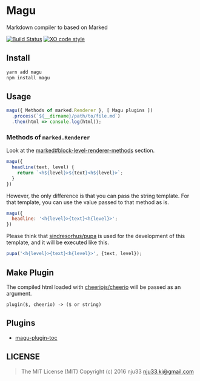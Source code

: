 # Magu

Markdown compiler to based on Marked

[![Build Status](https://travis-ci.org/nju33/magu.svg?branch=master)](https://travis-ci.org/nju33/magu) [![XO code style](https://img.shields.io/badge/code_style-XO-5ed9c7.svg)](https://github.com/sindresorhus/xo)

## Install

```bash
yarn add magu
npm install magu
```

## Usage

```js
magu({ Methods of marked.Renderer }, [ Magu plugins ])
  .process(`${__dirname}/path/to/file.md`)
  .then(html => console.log(html));
```

### Methods of `marked.Renderer`

Look at the [marked#block-level-renderer-methods](https://github.com/chjj/marked#block-level-renderer-methods) section.

```js
magu({
  headline(text, level) {
    return `<h${level}>${text}<h${level}>`;
  }
})
```

However, the only difference is that you can pass the string template.
For that template, you can use the value passed to that method as is.

```js
magu({
  headline: '<h{level}>{text}<h{level}>';
})
```

Please think that [sindresorhus/pupa](https://github.com/sindresorhus/pupa) is used for the development of this template, and it will be executed like this.

```js
pupa('<h{level}>{text}<h{level}>', {text, level});
```

## Make Plugin

The compiled html loaded with [cheeriojs/cheerio](https://github.com/cheeriojs/cheerio) will be passed as an argument.

`plugin($, cheerio) -> ($ or string)`

## Plugins

- [magu-plugin-toc](https://github.com/nju33/magu-plugin-toc)

## LICENSE

>The MIT License (MIT)
>Copyright (c) 2016 nju33 <nju33.ki@gmail.com>
